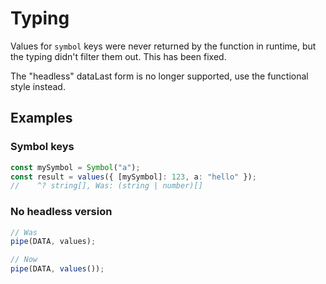 # Typing

Values for `symbol` keys were never returned by the function in runtime, but the
typing didn't filter them out. This has been fixed.

The "headless" dataLast form is no longer supported, use the functional style
instead.

## Examples

### Symbol keys

```ts
const mySymbol = Symbol("a");
const result = values({ [mySymbol]: 123, a: "hello" });
//    ^? string[], Was: (string | number)[]
```

### No headless version

```ts
// Was
pipe(DATA, values);

// Now
pipe(DATA, values());
```
